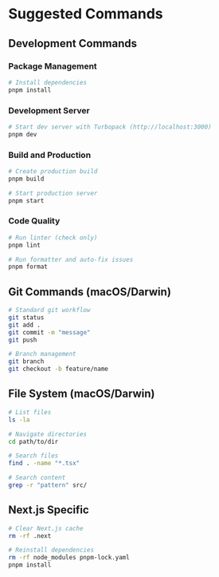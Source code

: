 # Suggested Commands

## Development Commands

### Package Management
```bash
# Install dependencies
pnpm install
```

### Development Server
```bash
# Start dev server with Turbopack (http://localhost:3000)
pnpm dev
```

### Build and Production
```bash
# Create production build
pnpm build

# Start production server
pnpm start
```

### Code Quality
```bash
# Run linter (check only)
pnpm lint

# Run formatter and auto-fix issues
pnpm format
```

## Git Commands (macOS/Darwin)
```bash
# Standard git workflow
git status
git add .
git commit -m "message"
git push

# Branch management
git branch
git checkout -b feature/name
```

## File System (macOS/Darwin)
```bash
# List files
ls -la

# Navigate directories
cd path/to/dir

# Search files
find . -name "*.tsx"

# Search content
grep -r "pattern" src/
```

## Next.js Specific
```bash
# Clear Next.js cache
rm -rf .next

# Reinstall dependencies
rm -rf node_modules pnpm-lock.yaml
pnpm install
```
